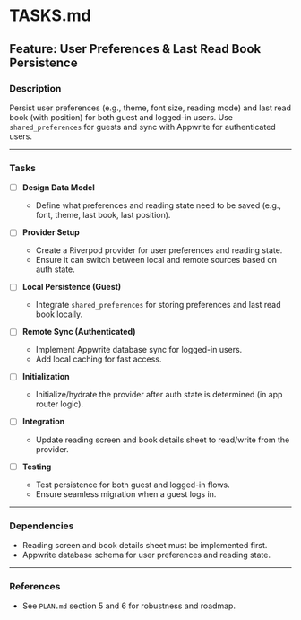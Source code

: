 # TASKS.md

## Feature: User Preferences & Last Read Book Persistence

### Description
Persist user preferences (e.g., theme, font size, reading mode) and last read book (with position) for both guest and logged-in users. Use `shared_preferences` for guests and sync with Appwrite for authenticated users.

---

### Tasks

- [ ] **Design Data Model**
    - Define what preferences and reading state need to be saved (e.g., font, theme, last book, last position).

- [ ] **Provider Setup**
    - Create a Riverpod provider for user preferences and reading state.
    - Ensure it can switch between local and remote sources based on auth state.

- [ ] **Local Persistence (Guest)**
    - Integrate `shared_preferences` for storing preferences and last read book locally.

- [ ] **Remote Sync (Authenticated)**
    - Implement Appwrite database sync for logged-in users.
    - Add local caching for fast access.

- [ ] **Initialization**
    - Initialize/hydrate the provider after auth state is determined (in app router logic).

- [ ] **Integration**
    - Update reading screen and book details sheet to read/write from the provider.

- [ ] **Testing**
    - Test persistence for both guest and logged-in flows.
    - Ensure seamless migration when a guest logs in.

---

### Dependencies

- Reading screen and book details sheet must be implemented first.
- Appwrite database schema for user preferences and reading state.

---

### References

- See `PLAN.md` section 5 and 6 for robustness and roadmap.
